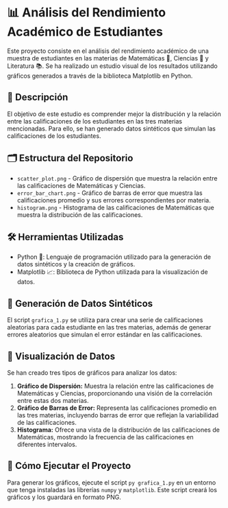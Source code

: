 # 📊 Análisis del Rendimiento Académico de Estudiantes

Este proyecto consiste en el análisis del rendimiento académico de una muestra de estudiantes en las materias de Matemáticas 🧮, Ciencias 🔬 y Literatura 📚. Se ha realizado un estudio visual de los resultados utilizando gráficos generados a través de la biblioteca Matplotlib en Python.

## 📝 Descripción

El objetivo de este estudio es comprender mejor la distribución y la relación entre las calificaciones de los estudiantes en las tres materias mencionadas. Para ello, se han generado datos sintéticos que simulan las calificaciones de los estudiantes.

## 🗂 Estructura del Repositorio

- `scatter_plot.png` - Gráfico de dispersión que muestra la relación entre las calificaciones de Matemáticas y Ciencias.
- `error_bar_chart.png` - Gráfico de barras de error que muestra las calificaciones promedio y sus errores correspondientes por materia.
- `histogram.png` - Histograma de las calificaciones de Matemáticas que muestra la distribución de las calificaciones.

## 🛠 Herramientas Utilizadas

- Python 🐍: Lenguaje de programación utilizado para la generación de datos sintéticos y la creación de gráficos.
- Matplotlib 📈: Biblioteca de Python utilizada para la visualización de datos.

## 🧪 Generación de Datos Sintéticos

El script `grafica_1.py` se utiliza para crear una serie de calificaciones aleatorias para cada estudiante en las tres materias, además de generar errores aleatorios que simulan el error estándar en las calificaciones.

## 👀 Visualización de Datos

Se han creado tres tipos de gráficos para analizar los datos:

1. **Gráfico de Dispersión:** Muestra la relación entre las calificaciones de Matemáticas y Ciencias, proporcionando una visión de la correlación entre estas dos materias.
2. **Gráfico de Barras de Error:** Representa las calificaciones promedio en las tres materias, incluyendo barras de error que reflejan la variabilidad de las calificaciones.
3. **Histograma:** Ofrece una vista de la distribución de las calificaciones de Matemáticas, mostrando la frecuencia de las calificaciones en diferentes intervalos.

## 🚀 Cómo Ejecutar el Proyecto

Para generar los gráficos, ejecute el script `py grafica_1.py` en un entorno que tenga instaladas las librerías `numpy` y `matplotlib`. Este script creará los gráficos y los guardará en formato PNG.
